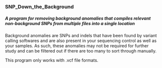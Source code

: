 ### SNP_Down_the_Background
##### A program for removing background anomalies that compiles relevant non-background SNPs from multiple files into a single location
Background anomalies are SNPs and indels that have been found by variant calling softwares and are also present in your sequencing control as well as your samples. As such, these anomalies may not be required for further study and can be filtered out if there are too many to sort through manually.

This program only works with .vcf file formats.
